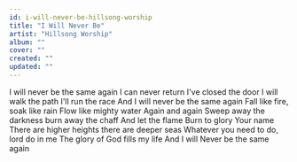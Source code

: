 ```yaml
---
id: i-will-never-be-hillsong-worship
title: "I Will Never Be"
artist: "Hillsong Worship"
album: ""
cover: ""
created: ""
updated: ""
---
```


I will never be the same again
I can never return I've closed the door
I will walk the path I'll run the race
And I will never be the same again
Fall like fire, soak like rain
Flow like mighty water
Again and again
Sweep away the darkness burn away the chaff
And let the flame
Burn to glory Your name
There are higher heights there are deeper seas
Whatever you need to do, lord do in me
The glory of God fills my life
And I will Never be the same again